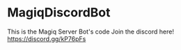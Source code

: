 # MagiqDiscordBot
This is the Magiq Server Bot's code
Join the discord here!
https://discord.gg/kP76pFs
